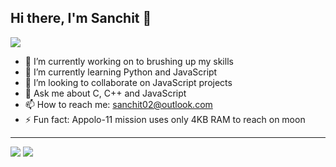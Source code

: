 ## Hi there, I'm Sanchit 👋 

<a href="https://hits.seeyoufarm.com"><img src="https://hits.seeyoufarm.com/api/count/incr/badge.svg?url=https%3A%2F%2Fgithub.com%2Fsanchitbajaj02%2Fhit-counter&count_bg=%2379C83D&title_bg=%23555555&icon=github.svg&icon_color=%23FFFFFF&title=Visits&edge_flat=false"/></a>

- 🔭 I’m currently working on to brushing up my skills
- 🌱 I’m currently learning Python and JavaScript
- 👯 I’m looking to collaborate on JavaScript projects
- 💬 Ask me about C, C++ and JavaScript
- 📫 How to reach me: <a href="mailto:sanchit02@outlook.com">sanchit02@outlook.com</a>
- ⚡ Fun fact: Appolo-11 mission uses only 4KB RAM to reach on moon

---

<img src="https://github-readme-stats.vercel.app/api?username=sanchitbajaj02&show_icons=true">

<img src="https://github-readme-stats.vercel.app/api/top-langs/?username=sanchitbajaj02">
<!-- - 🤔 I’m looking for help with  -->
